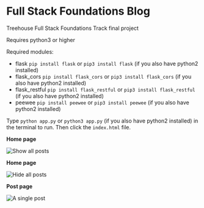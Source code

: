 # Full Stack Foundations Blog
Treehouse Full Stack Foundations Track final project

Requires python3 or higher

Required modules:
* flask `pip install flask` or `pip3 install flask` (if you also have python2 installed)
* flask_cors `pip install flask_cors` or `pip3 install flask_cors` (if you also have python2 installed)
* flask_restful `pip install flask_restful` or `pip3 install flask_restful` (if you also have python2 installed)
* peewee `pip install peewee` or `pip3 install peewee` (if you also have python2 installed)

Type `python app.py` or `python3 app.py` (if you also have python2 installed) in the terminal to run. Then click the `index.html` file.

**Home page**

![Show all posts](https://i.ibb.co/HnhmNdv/Annotation-2020-03-28-142431.png)

**Home page**

![Hide all posts](https://i.ibb.co/hc5CR4V/Annotation-2020-03-28-143138.png)

**Post page**

![A single post](https://i.ibb.co/GMXRqRH/Annotation-2020-03-28-143138w.png)
